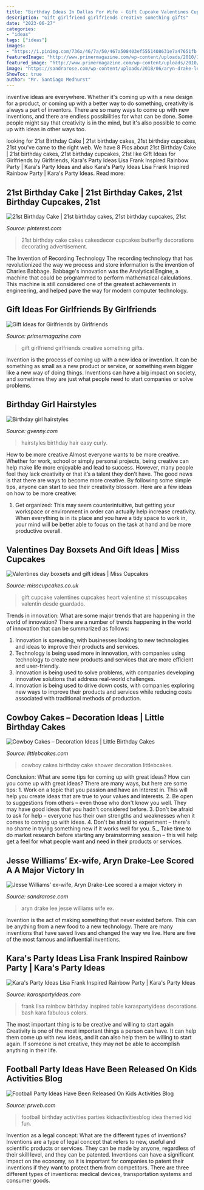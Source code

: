 ```yaml
---
title: "Birthday Ideas In Dallas For Wife - Gift Cupcake Valentines Cupcakes Heart Valentine St Misscupcakes Valentin Desde Guardado"
description: "Gift girlfriend girlfriends creative something gifts"
date: "2023-06-27"
categories:
- "ideas"
tags: ["ideas"]
images:
- "https://i.pinimg.com/736x/46/7a/50/467a508403ef5551408631e7a47651fb.jpg"
featuredImage: "http://www.primermagazine.com/wp-content/uploads/2010/12/Girlfriend-Gifts/Girlfriend-Gifts_Header.jpg"
featured_image: "http://www.primermagazine.com/wp-content/uploads/2010/12/Girlfriend-Gifts/Girlfriend-Gifts_Header.jpg"
image: "https://sandrarose.com/wp-content/uploads/2018/06/aryn-drake-lee-in-la.jpg"
ShowToc: true
author: "Mr. Santiago Medhurst"
---
```



inventive ideas are everywhere. Whether it's coming up with a new design for a product, or coming up with a better way to do something, creativity is always a part of inventors. There are so many ways to come up with new inventions, and there are endless possibilities for what can be done. Some people might say that creativity is in the mind, but it's also possible to come up with ideas in other ways too.

	

		
looking for 21st Birthday Cake | 21st birthday cakes, 21st birthday cupcakes, 21st you've came to the right web. We have 8 Pics about 21st Birthday Cake | 21st birthday cakes, 21st birthday cupcakes, 21st like Gift Ideas for Girlfriends by Girlfriends, Kara&#039;s Party Ideas Lisa Frank Inspired Rainbow Party | Kara&#039;s Party Ideas and also Kara&#039;s Party Ideas Lisa Frank Inspired Rainbow Party | Kara&#039;s Party Ideas. Read more:
		
    
## 21st Birthday Cake | 21st Birthday Cakes, 21st Birthday Cupcakes, 21st

<img loading=lazy src="https://i.pinimg.com/736x/46/7a/50/467a508403ef5551408631e7a47651fb.jpg" onerror="this.onerror=null;this.src='https://tse1.mm.bing.net/th?id=OIP.o08547aNM9714wFGMGr3SAHaJ4&amp;pid=15.1';" alt="21st Birthday Cake | 21st birthday cakes, 21st birthday cupcakes, 21st">

_Source: pinterest.com_

>21st birthday cake cakes cakesdecor cupcakes butterfly decorations decorating advertisement. 

	

The Invention of Recording Technology
The recording technology that has revolutionized the way we process and store information is the invention of Charles Babbage. Babbage's innovation was the Analytical Engine, a machine that could be programmed to perform mathematical calculations. This machine is still considered one of the greatest achievements in engineering, and helped pave the way for modern computer technology.

    
## Gift Ideas For Girlfriends By Girlfriends

<img loading=lazy src="http://www.primermagazine.com/wp-content/uploads/2010/12/Girlfriend-Gifts/Girlfriend-Gifts_Header.jpg" onerror="this.onerror=null;this.src='https://tse3.mm.bing.net/th?id=OIP.nu5Wote_dG0OEJAZH6YYmQHaK0&amp;pid=15.1';" alt="Gift Ideas for Girlfriends by Girlfriends">

_Source: primermagazine.com_

>gift girlfriend girlfriends creative something gifts. 

	

Invention is the process of coming up with a new idea or invention. It can be something as small as a new product or service, or something even bigger like a new way of doing things. Inventions can have a big impact on society, and sometimes they are just what people need to start companies or solve problems.

    
## Birthday Girl Hairstyles

<img loading=lazy src="https://gvenny.com/images5/0517L/birthday-girl-hairstyles/birthday-girl-hairstyles-69_12.jpg" onerror="this.onerror=null;this.src='https://tse4.mm.bing.net/th?id=OIP.cVOi8J3JCnfgF1AzOiCxfgAAAA&amp;pid=15.1';" alt="Birthday girl hairstyles">

_Source: gvenny.com_

>hairstyles birthday hair easy curly. 

	

How to be more creative
Almost everyone wants to be more creative. Whether for work, school or simply personal projects, being creative can help make life more enjoyable and lead to success. However, many people feel they lack creativity or that it’s a talent they don’t have. The good news is that there are ways to become more creative. By following some simple tips, anyone can start to see their creativity blossom.
Here are a few ideas on how to be more creative:

1) Get organized: This may seem counterintuitive, but getting your workspace or environment in order can actually help increase creativity. When everything is in its place and you have a tidy space to work in, your mind will be better able to focus on the task at hand and be more productive overall.

    
## Valentines Day Boxsets And Gift Ideas | Miss Cupcakes

<img loading=lazy src="http://www.misscupcakes.co.uk/wp-content/uploads/2014/01/DSC_0849.jpg" onerror="this.onerror=null;this.src='https://tse2.mm.bing.net/th?id=OIP.8ZW3lz6SMU61T-dOZUhgPQHaGf&amp;pid=15.1';" alt="Valentines day boxsets and gift ideas | Miss Cupcakes">

_Source: misscupcakes.co.uk_

>gift cupcake valentines cupcakes heart valentine st misscupcakes valentin desde guardado. 

	

Trends in innovation: What are some major trends that are happening in the world of innovation?
There are a number of trends happening in the world of innovation that can be summarized as follows: 
1. Innovation is spreading, with businesses looking to new technologies and ideas to improve their products and services. 
2. Technology is being used more in innovation, with companies using technology to create new products and services that are more efficient and user-friendly. 
3. Innovation is being used to solve problems, with companies developing innovative solutions that address real-world challenges. 
4. Innovation is being used to drive down costs, with companies exploring new ways to improve their products and services while reducing costs associated with traditional methods of production.

    
## Cowboy Cakes – Decoration Ideas | Little Birthday Cakes

<img loading=lazy src="http://www.littlebcakes.com/wp-content/uploads/2014/02/Cowboy-Birthday-Cakes.jpg" onerror="this.onerror=null;this.src='https://tse2.mm.bing.net/th?id=OIP.ySWsZUgN9ctnqLfRWKQOJgHaFj&amp;pid=15.1';" alt="Cowboy Cakes – Decoration Ideas | Little Birthday Cakes">

_Source: littlebcakes.com_

>cowboy cakes birthday cake shower decoration littlebcakes. 

	

Conclusion: What are some tips for coming up with great ideas?
How can you come up with great ideas? There are many ways, but here are some tips: 1. Work on a topic that you passion and have an interest in. This will help you create ideas that are true to your values and interests. 2. Be open to suggestions from others – even those who don't know you well. They may have good ideas that you hadn't considered before. 3. Don't be afraid to ask for help – everyone has their own strengths and weaknesses when it comes to coming up with ideas. 4. Don't be afraid to experiment – there's no shame in trying something new if it works well for you. 5._ Take time to do market research before starting any brainstorming session – this will help get a feel for what people want and need in their products or services. 
    
## Jesse Williams’ Ex-wife, Aryn Drake-Lee Scored A A Major Victory In

<img loading=lazy src="https://sandrarose.com/wp-content/uploads/2018/06/aryn-drake-lee-in-la.jpg" onerror="this.onerror=null;this.src='https://tse2.mm.bing.net/th?id=OIP.ZKP1VU9LneQMsHRZ0O9U6gHaLH&amp;pid=15.1';" alt="Jesse Williams’ ex-wife, Aryn Drake-Lee scored a a major victory in">

_Source: sandrarose.com_

>aryn drake lee jesse williams wife ex. 

	

Invention is the act of making something that never existed before. This can be anything from a new food to a new technology. There are many inventions that have saved lives and changed the way we live. Here are five of the most famous and influential inventions.

    
## Kara&#039;s Party Ideas Lisa Frank Inspired Rainbow Party | Kara&#039;s Party Ideas

<img loading=lazy src="https://karaspartyideas.com/wp-content/uploads/2017/11/Lisa-Frank-Inspired-Rainbow-Party-via-Karas-Party-Ideas-KarasPartyIdeas.com24.jpg" onerror="this.onerror=null;this.src='https://tse3.mm.bing.net/th?id=OIP.bxc3z_KG8GvJ13_uJs8aZgDMEy&amp;pid=15.1';" alt="Kara&#039;s Party Ideas Lisa Frank Inspired Rainbow Party | Kara&#039;s Party Ideas">

_Source: karaspartyideas.com_

>frank lisa rainbow birthday inspired table karaspartyideas decorations bash kara fabulous colors. 

	

The most important thing is to be creative and willing to start again
Creativity is one of the most important things a person can have. It can help them come up with new ideas, and it can also help them be willing to start again. If someone is not creative, they may not be able to accomplish anything in their life.

    
## Football Party Ideas Have Been Released On Kids Activities Blog

<img loading=lazy src="http://ww1.prweb.com/prfiles/2013/09/27/11163002/kids-football-party-ideas.jpg" onerror="this.onerror=null;this.src='https://tse1.mm.bing.net/th?id=OIP.YD3bIggLzk9l4G1BD-PckAHaKl&amp;pid=15.1';" alt="Football Party Ideas Have Been Released On Kids Activities Blog">

_Source: prweb.com_

>football birthday activities parties kidsactivitiesblog idea themed kid fun. 

	

Invention as a legal concept: What are the different types of inventions?
Inventions are a type of legal concept that refers to new, useful and scientific products or services. They can be made by anyone, regardless of their skill level, and they can be patented. Inventions can have a significant impact on the economy, so it is important for companies to patent their inventions if they want to protect them from competitors. There are three different types of inventions: medical devices, transportation systems and consumer goods.

